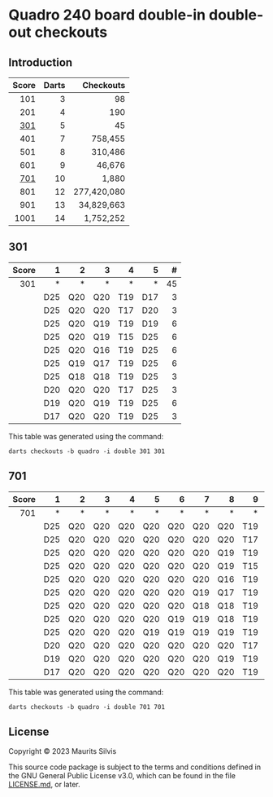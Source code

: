 # Quadro 240 board double-in double-out checkouts

## Introduction

|       Score | Darts |   Checkouts |
|------------:|------:|------------:|
|         101 |     3 |          98 |
|         201 |     4 |         190 |
| [301](#301) |     5 |          45 |
|         401 |     7 |     758,455 |
|         501 |     8 |     310,486 |
|         601 |     9 |      46,676 |
| [701](#701) |    10 |       1,880 |
|         801 |    12 | 277,420,080 |
|         901 |    13 |  34,829,663 |
|        1001 |    14 |   1,752,252 |

## 301

| Score |   1 |   2 |   3 |   4 |   5 |  # |
|------:|----:|----:|----:|----:|----:|---:|
|   301 |   * |   * |   * |   * |   * | 45 |
|       | D25 | Q20 | Q20 | T19 | D17 |  3 |
|       | D25 | Q20 | Q20 | T17 | D20 |  3 |
|       | D25 | Q20 | Q19 | T19 | D19 |  6 |
|       | D25 | Q20 | Q19 | T15 | D25 |  6 |
|       | D25 | Q20 | Q16 | T19 | D25 |  6 |
|       | D25 | Q19 | Q17 | T19 | D25 |  6 |
|       | D25 | Q18 | Q18 | T19 | D25 |  3 |
|       | D20 | Q20 | Q20 | T17 | D25 |  3 |
|       | D19 | Q20 | Q19 | T19 | D25 |  6 |
|       | D17 | Q20 | Q20 | T19 | D25 |  3 |

This table was generated using the command:

```shell
darts checkouts -b quadro -i double 301 301
```

## 701

| Score |   1 |   2 |   3 |   4 |   5 |   6 |   7 |   8 |   9 |  10 |    # |
|------:|----:|----:|----:|----:|----:|----:|----:|----:|----:|----:|-----:|
|   701 |   * |   * |   * |   * |   * |   * |   * |   * |   * |   * | 1880 |
|       | D25 | Q20 | Q20 | Q20 | Q20 | Q20 | Q20 | Q20 | T19 | D17 |    8 |
|       | D25 | Q20 | Q20 | Q20 | Q20 | Q20 | Q20 | Q20 | T17 | D20 |    8 |
|       | D25 | Q20 | Q20 | Q20 | Q20 | Q20 | Q20 | Q19 | T19 | D19 |   56 |
|       | D25 | Q20 | Q20 | Q20 | Q20 | Q20 | Q20 | Q19 | T15 | D25 |   56 |
|       | D25 | Q20 | Q20 | Q20 | Q20 | Q20 | Q20 | Q16 | T19 | D25 |   56 |
|       | D25 | Q20 | Q20 | Q20 | Q20 | Q20 | Q19 | Q17 | T19 | D25 |  336 |
|       | D25 | Q20 | Q20 | Q20 | Q20 | Q20 | Q18 | Q18 | T19 | D25 |  168 |
|       | D25 | Q20 | Q20 | Q20 | Q20 | Q19 | Q19 | Q18 | T19 | D25 |  840 |
|       | D25 | Q20 | Q20 | Q20 | Q19 | Q19 | Q19 | Q19 | T19 | D25 |  280 |
|       | D20 | Q20 | Q20 | Q20 | Q20 | Q20 | Q20 | Q20 | T17 | D25 |    8 |
|       | D19 | Q20 | Q20 | Q20 | Q20 | Q20 | Q20 | Q19 | T19 | D25 |   56 |
|       | D17 | Q20 | Q20 | Q20 | Q20 | Q20 | Q20 | Q20 | T19 | D25 |    8 |

This table was generated using the command:

```shell
darts checkouts -b quadro -i double 701 701
```

## License

Copyright © 2023 Maurits Silvis

This source code package is subject to the terms and conditions defined in the GNU General Public License v3.0, which can be found in the file [LICENSE.md](../LICENSE.md), or later.
